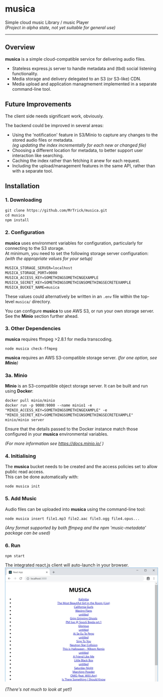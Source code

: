 # musica
Simple cloud music Library / music Player  
_(Project in alpha state, not yet suitable for general use)_

----

## Overview
**musica** is a simple cloud-compatible service for delivering audio files.
- Stateless express.js server to handle metadata and (tbd) social listening functionality.
- Media storage and delivery delegated to an S3 (or S3-like) CDN.
- Media upload and application managmement implemented in a separate command-line tool.

## Future Improvements
The client side needs significant work, obviously.

The backend could be improved in several areas:
- Using the 'notification' feature in S3/Minio to capture any changes to the stored audio files or metadata.  
  _(eg updating the index incrementally for each new or changed file)_
- Choosing a different location for metadata, to better support user interaction like searching.
- Caching the index rather than fetching it anew for each request.
- Including the upload/management features in the same API, rather than with a separate tool.

## Installation
### 1. Downloading
```
git clone https://github.com/MrTrick/musica.git
cd musica
npm install
```
### 2. Configuration ###
**musica** uses environment variables for configuration, particularly for connecting to the S3 storage.  
At minimum, you need to set the following storage server configuration:
_(with the appropriate values for your setup)_
```
MUSICA_STORAGE_SERVER=localhost
MUSICA_STORAGE_PORT=9000
MUSICA_ACCESS_KEY=SOMETHINGSOMETHINGEXAMPLE
MUSICA_SECRET_KEY=SOMETHINGSOMETHIGNSOMETHINGSECRETEXAMPLE
MUSICA_BUCKET_NAME=musica
```
These values could alternatively be written in an `.env` file within the top-level `musica/` directory.

You can configure **musica** to use AWS S3, or run your own storage server.
See the **Minio** section further ahead.

### 3. Other Dependencies
**musica** requires ffmpeg >2.8.1 for media transcoding.  
```
node musica check-ffmpeg
```

**musica** requires an AWS S3-compatible storage server. _(for one option, see **Minio**)_

### 3a. Minio
**Minio** is an S3-compatible object storage server.
It can be built and run using **Docker**:
```
docker pull minio/minio
docker run -p 9000:9000 --name minio1 -e "MINIO_ACCESS_KEY=SOMETHINGSOMETHINGEXAMPLE" -e "MINIO_SECRET_KEY=SOMETHINGSOMETHIGNSOMETHINGSECRETEXAMPLE" minio/minio server
```
Ensure that the details passed to the Docker instance match those configured in your **musica** environmental variables.

_(For more information see https://docs.minio.io/ )_

### 4. Initialising
The **musica** bucket needs to be created and the access policies set to allow public read access.  
This can be done automatically with:
```
node musica init
```

### 5. Add Music
Audio files can be uploaded into **musica** using the command-line tool:
```
node musica insert file1.mp3 file2.aac file3.ogg file4.opus...
```
_(Any format supported by both ffmpeg and the npm 'music-metadata' package can be used)_

### 6. Run
```
npm start
```
The integrated react.js client will auto-launch in your browser.
![rough around the edges...](https://github.com/MrTrick/musica/blob/master/docs/screenshot.jpg?raw=true)

_(There's not much to look at yet!)_
